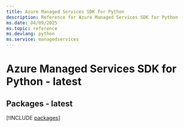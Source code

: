 ```yaml
---
title: Azure Managed Services SDK for Python
description: Reference for Azure Managed Services SDK for Python
ms.date: 04/09/2025
ms.topic: reference
ms.devlang: python
ms.service: managedservices
---
```

# Azure Managed Services SDK for Python - latest
## Packages - latest
[!INCLUDE [packages](managed-services-index.md)]